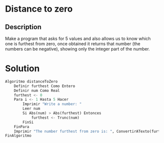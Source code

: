 # Distance to zero

## Description

Make a program that asks for 5 values ​​and also allows us to know which one is furthest from zero, once obtained it returns that number (the numbers can be negative), showing only the integer part of the number.

# Solution
```python
Algoritmo distanceToZero
	Definir furthest Como Entero
	Definir num Como Real
	furthest <- 0
	Para i <- 1 Hasta 5 Hacer
		Imprimir "Write a number: "
		Leer num
		Si Abs(num) > Abs(furthest) Entonces
			furthest <- Trunc(num)
		FinSi
	FinPara
	Imprimir "The number furthest from zero is: ", ConvertirATexto(furthest)
FinAlgoritmo
```